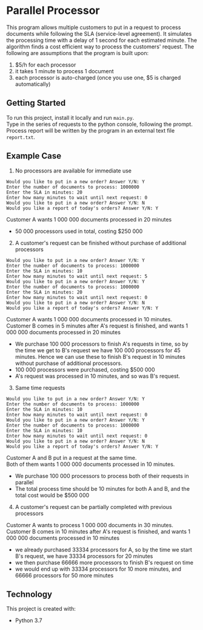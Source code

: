 
# Parallel Processor

This program allows multiple customers to put in a request to process documents while following the SLA (service-level agreement). It simulates the processing time with a delay of 1 second for each estimated minute. The algorithm finds a cost efficient way to process the customers' request. The following are assumptions that the program is built upon:
1) $5/h for each processor
2) it takes 1 minute to process 1 document
3) each processor is auto-charged (once you use one, $5 is charged automatically)

## Getting Started

To run this project, install it locally and run `main.py`. <br />
Type in the series of requests to the python console, following the prompt. <br />
Process report will be written by the program in an external text file `report.txt`.

## Example Case

1) No processors are available for immediate use <br />
```
Would you like to put in a new order? Answer Y/N: Y
Enter the number of documents to process: 1000000
Enter the SLA in minutes: 20
Enter how many minutes to wait until next request: 0
Would you like to put in a new order? Answer Y/N: N
Would you like a report of today's orders? Answer Y/N: Y
```
Customer A wants 1 000 000 documents processed in 20 minutes
* 50 000 processors used in total, costing $250 000

2) A customer's request can be finished without purchase of additional processors<br />

```
Would you like to put in a new order? Answer Y/N: Y
Enter the number of documents to process: 1000000
Enter the SLA in minutes: 10
Enter how many minutes to wait until next request: 5
Would you like to put in a new order? Answer Y/N: Y
Enter the number of documents to process: 1000000
Enter the SLA in minutes: 20
Enter how many minutes to wait until next request: 0
Would you like to put in a new order? Answer Y/N: N
Would you like a report of today's orders? Answer Y/N: Y
```

Customer A wants 1 000 000 documents processed in 10 minutes.<br />
Customer B comes in 5 minutes after A's request is finished, and wants 1 000 000 documents processed in 20 minutes<br />

* We purchase 100 000 processors to finish A's requests in time, so by the time we get to B's request we have 100 000 processors for 45 minutes. Hence we can use these to finish B's request in 10 minutes without purchase of additional processors. 
* 100 000 processors were purchased, costing $500 000
* A's request was processed in 10 minutes, and so was B's request.

3) Same time requests <br />

```
Would you like to put in a new order? Answer Y/N: Y
Enter the number of documents to process: 1000000
Enter the SLA in minutes: 10
Enter how many minutes to wait until next request: 0
Would you like to put in a new order? Answer Y/N: Y
Enter the number of documents to process: 1000000
Enter the SLA in minutes: 10
Enter how many minutes to wait until next request: 0
Would you like to put in a new order? Answer Y/N: N
Would you like a report of today's orders? Answer Y/N: Y

```
Customer A and B put in a request at the same time. <br />
Both of them wants 1 000 000 documents processed in 10 minutes.<br />

* We purchase 100 000 processors to process both of their requests in parallel
* The total process time should be 10 minutes for both A and B, and the total cost would be $500 000

4) A customer's request can be partially completed with previous processors<br />

Customer A wants to process 1 000 000 documents in 30 minutes. <br />
Customer B comes in 10 minutes after A's request is finished, and wants 1 000 000 documents processed in 10 minutes <br />

* we already purchased 33334 processors for A, so by the time we start B's request, we have 33334 processors for 20 minutes
* we then purchase 66666 more processors to finish B's request on time
* we would end up with 33334 processors for 10 more minutes, and 66666 processors for 50 more minutes

## Technology

This project is created with:
 * Python 3.7

